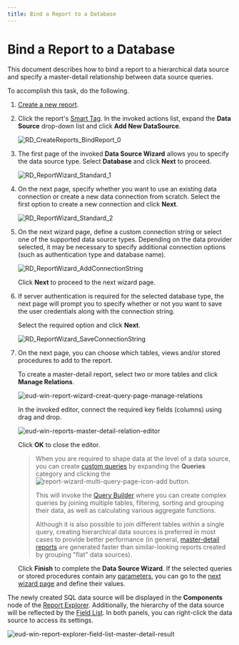 ```yaml
---
title: Bind a Report to a Database
---
```

# Bind a Report to a Database
This document describes how to bind a report to a hierarchical data source and specify a master-detail relationship between data source queries.

To accomplish this task, do the following.
1. [Create a new report](../../../../../../interface-elements-for-desktop/articles/report-designer/report-designer-for-winforms/create-reports/basic-operations/create-a-new-report.md).
2. Click the report's [Smart Tag](../../../../../../interface-elements-for-desktop/articles/report-designer/report-designer-for-winforms/report-designer-reference/report-designer-ui/smart-tag.md). In the invoked actions list, expand the **Data Source** drop-down list and click **Add New DataSource**.
	
	![RD_CreateReports_BindReport_0](../../../../../images/Img8330.png)
3. The first page of the invoked **Data Source Wizard** allows you to specify the data source type. Select **Database** and click **Next** to proceed.
	
	![RD_ReportWizard_Standard_1](../../../../../images/Img8319.png)
4. On the next page, specify whether you want to use an existing data connection or create a new data connection from scratch. Select the first option to create a new connection and click **Next**.
	
	![RD_ReportWizard_Standard_2](../../../../../images/Img8320.png)
5. On the next wizard page, define a custom connection string or select one of the supported data source types. Depending on the data provider selected, it may be necessary to specify additional connection options (such as authentication type and database name).
	
	![RD_ReportWizard_AddConnectionString](../../../../../images/Img23763.png)
	
	Click **Next** to proceed to the next wizard page.
6. If server authentication is required for the selected database type, the next page will prompt you to specify whether or not you want to save the user credentials along with the connection string.
	
	Select the required option and click **Next**.
	
	![RD_ReportWizard_SaveConnectionString](../../../../../images/Img23765.png)
7. On the next page, you can choose which tables, views and/or stored procedures to add to the report.
	
	To create a master-detail report, select two or more tables and click **Manage Relations**.
	
	![eud-win-report-wizard-creat-query-page-manage-relations](../../../../../images/Img126863.png)
	
	In the invoked editor, connect the required key fields (columns) using drag and drop.
	
	![eud-win-reports-master-detail-relation-editor](../../../../../images/Img126864.png)
	
	Click **OK** to close the editor.
	
	> When you are required to shape data at the level of a data source, you can create [custom queries](../../../../../../interface-elements-for-desktop/articles/report-designer/report-designer-for-winforms/report-wizard/data-bound-report/connect-to-a-database/create-a-query-or-select-a-stored-procedure.md) by expanding the **Queries** category and clicking the ![report-wizard-multi-query-page-icon-add](../../../../../images/Img125532.png) button.
	> 
	> This will invoke the [Query Builder](../../../../../../interface-elements-for-desktop/articles/report-designer/report-designer-for-winforms/report-designer-reference/report-designer-ui/query-builder.md) where you can create complex queries by joining multiple tables, filtering, sorting and grouping their data, as well as calculating various aggregate functions.
	> 
	> Although it is also possible to join different tables within a single query, creating hierarchical data sources is preferred in most cases to provide better performance (in general, [master-detail reports](../../../../../../interface-elements-for-desktop/articles/report-designer/report-designer-for-winforms/create-reports/report-types/master-detail-report-(detail-report-bands).md) are generated faster than similar-looking reports created by grouping "flat" data sources).
	
	Click **Finish** to complete the **Data Source Wizard**. If the selected queries or stored procedures contain any [parameters](../../../../../../interface-elements-for-desktop/articles/report-designer/report-designer-for-winforms/report-editing-basics/use-query-parameters.md), you can go to the [next wizard page](../../../../../../interface-elements-for-desktop/articles/report-designer/report-designer-for-winforms/report-wizard/data-bound-report/connect-to-a-database/configure-query-parameters.md) and define their values.

The newly created SQL data source will be displayed in the **Components** node of the [Report Explorer](../../../../../../interface-elements-for-desktop/articles/report-designer/report-designer-for-winforms/report-designer-reference/report-designer-ui/report-explorer.md). Additionally, the hierarchy of the data source will be reflected by the [Field List](../../../../../../interface-elements-for-desktop/articles/report-designer/report-designer-for-winforms/report-designer-reference/report-designer-ui/field-list.md). In both panels, you can right-click the data source to access its settings.

![eud-win-report-explorer-field-list-master-detail-result](../../../../../images/Img126866.png)